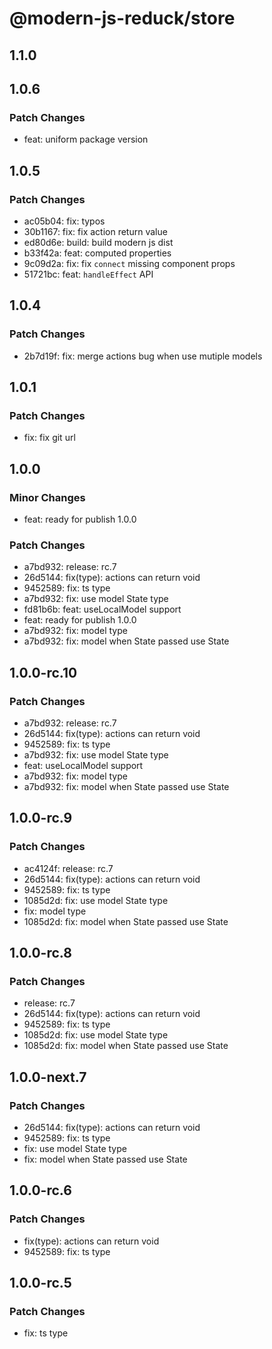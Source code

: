 # @modern-js-reduck/store

## 1.1.0

## 1.0.6

### Patch Changes

- feat: uniform package version

## 1.0.5

### Patch Changes

- ac05b04: fix: typos
- 30b1167: fix: fix action return value
- ed80d6e: build: build modern js dist
- b33f42a: feat: computed properties
- 9c09d2a: fix: fix `connect` missing component props
- 51721bc: feat: `handleEffect` API

## 1.0.4

### Patch Changes

- 2b7d19f: fix: merge actions bug when use mutiple models

## 1.0.1

### Patch Changes

- fix: fix git url

## 1.0.0

### Minor Changes

- feat: ready for publish 1.0.0

### Patch Changes

- a7bd932: release: rc.7
- 26d5144: fix(type): actions can return void
- 9452589: fix: ts type
- a7bd932: fix: use model State type
- fd81b6b: feat: useLocalModel support
- feat: ready for publish 1.0.0
- a7bd932: fix: model type
- a7bd932: fix: model<State> when State passed use State

## 1.0.0-rc.10

### Patch Changes

- a7bd932: release: rc.7
- 26d5144: fix(type): actions can return void
- 9452589: fix: ts type
- a7bd932: fix: use model State type
- feat: useLocalModel support
- a7bd932: fix: model type
- a7bd932: fix: model<State> when State passed use State

## 1.0.0-rc.9

### Patch Changes

- ac4124f: release: rc.7
- 26d5144: fix(type): actions can return void
- 9452589: fix: ts type
- 1085d2d: fix: use model State type
- fix: model type
- 1085d2d: fix: model<State> when State passed use State

## 1.0.0-rc.8

### Patch Changes

- release: rc.7
- 26d5144: fix(type): actions can return void
- 9452589: fix: ts type
- 1085d2d: fix: use model State type
- 1085d2d: fix: model<State> when State passed use State

## 1.0.0-next.7

### Patch Changes

- 26d5144: fix(type): actions can return void
- 9452589: fix: ts type
- fix: use model State type
- fix: model<State> when State passed use State

## 1.0.0-rc.6

### Patch Changes

- fix(type): actions can return void
- 9452589: fix: ts type

## 1.0.0-rc.5

### Patch Changes

- fix: ts type
